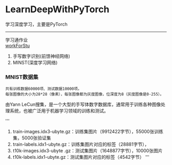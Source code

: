 # LearnDeepWithPyTorch

学习深度学习，主要是PyTorch

----

学习通作业  
[workForStu](./code/DR006.ipynb)

1. 手写数字识别(前馈神经网络)
2. MINST(深度学习网络)


### MNIST数据集

    共有训练数据60000项、测试数据10000项。
    每张图像的大小为28*28（像素），每张图像都为灰度图像，位深度为8（灰度图像是0-255）。  

由Yann LeCun搜集，是一个大型的手写体数字数据库，通常用于训练各种图像处理系统，也被广泛用于机器学习领域的训练和测试。  

'''
1. train-images.idx3-ubyte.gz：训练集图片（9912422字节），55000张训练集，5000张验证集
2. train-labels.idx1-ubyte.gz：训练集图片对应的标签（28881字节），
3. t10k-images.idx3-ubyte .gz：测试集图片（1648877字节），10000张图片
4. t10k-labels.idx1-ubyte.gz：测试集图片对应的标签（4542字节）
'''

